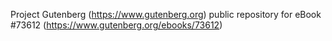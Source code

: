 Project Gutenberg (https://www.gutenberg.org) public repository for eBook #73612 (https://www.gutenberg.org/ebooks/73612)
